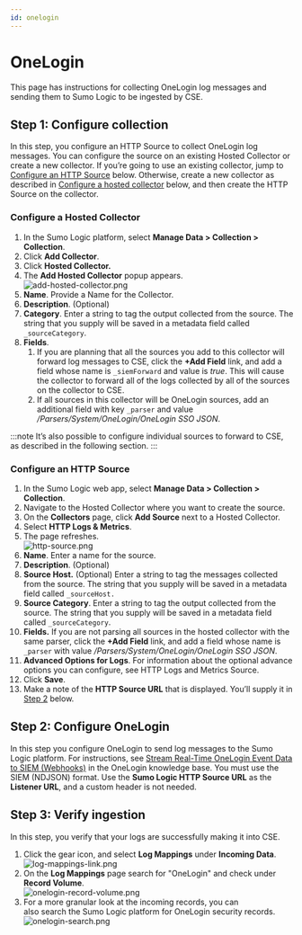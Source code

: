 ```yaml
---
id: onelogin
---
```


# OneLogin

This page has instructions for collecting OneLogin log messages and sending them to Sumo Logic to be ingested by CSE.

## Step 1: Configure collection

In this step, you configure an HTTP Source to collect OneLogin log messages. You can configure the source on an existing Hosted Collector or create a new collector. If you’re going to use an existing collector, jump to [Configure an HTTP Source](#configure-an-http-source) below. Otherwise, create a new collector as described in [Configure a hosted collector](#configure-a-hosted-collector) below, and then create the HTTP Source on the collector.

### Configure a Hosted Collector

1. In the Sumo Logic platform, select **Manage Data \> Collection \>
    Collection**.
1. Click **Add Collector**.
1. Click **Hosted Collector.**
1. The **Add Hosted Collector** popup appears.  
    ![add-hosted-collector.png](/img/cloud-siem-enterprise/add-hosted-collector.png)
1. **Name**. Provide a Name for the Collector.
1. **Description**. (Optional)
1. **Category**. Enter a string to tag the output collected from the source. The string that you supply will be saved in a metadata field called `_sourceCategory`. 
1. **Fields**. 
    1. If you are planning that all the sources you add to this collector will forward log messages to CSE, click the **+Add Field** link, and add a field whose name is `_siemForward` and value is *true*. This will cause the collector to forward all of the logs collected by all of the sources on the collector to CSE.
    1. If all sources in this collector will be OneLogin sources, add an additional field with key `_parser` and value */Parsers/System/OneLogin/OneLogin SSO JSON*.

:::note
It’s also possible to configure individual sources to forward to CSE, as described in the following section.
:::

### Configure an HTTP Source

1. In the Sumo Logic web app, select **Manage Data \> Collection \> Collection**. 
1. Navigate to the Hosted Collector where you want to create the source.
1. On the **Collectors** page, click **Add Source** next to a Hosted Collector.
1. Select **HTTP Logs & Metrics**. 
1. The page refreshes.  
    ![http-source.png](/img/cloud-siem-enterprise/http-source.png)
1. **Name**. Enter a name for the source. 
1. **Description**. (Optional) 
1. **Source Host.** (Optional) Enter a string to tag the messages collected from the source. The string that you supply will be saved in a metadata field called `_sourceHost.`
1. **Source Category**. Enter a string to tag the output collected from the source. The string that you supply will be saved in a metadata field called `_sourceCategory`.
1. **Fields.** If you are not parsing all sources in the hosted collector with the same parser, click the **+Add Field** link, and add a field whose name is `_parser` with value */Parsers/System/OneLogin/OneLogin SSO JSON*.
1. **Advanced Options for Logs**. For information about the optional advance options you can configure, see HTTP Logs and Metrics Source.
1. Click **Save**.
1. Make a note of the **HTTP Source URL** that is displayed. You’ll supply it in [Step 2](./OneLogin.md "OneLogin") below.

## Step 2: Configure OneLogin

In this step you configure OneLogin to send log messages to the Sumo Logic platform. For instructions, see [Stream Real-Time OneLogin Event Data to SIEM (Webhooks)](https://onelogin.service-now.com/support?id=kb_article&sys_id=60de41ecdb1928d0ca1c400e0b961905&kb_category=00b6ad30db185340d5505eea4b9619ae) in
the OneLogin knowledge base. You must use the SIEM (NDJSON) format. Use the **Sumo Logic HTTP Source URL** as the **Listener URL**, and a custom header is not needed.

## Step 3: Verify ingestion

In this step, you verify that your logs are successfully making it into CSE. 

1. Click the gear icon, and select **Log Mappings** under **Incoming Data**.  
    ![log-mappings-link.png](/img/cloud-siem-enterprise/log-mappings-link.png)
1. On the **Log Mappings** page search for "OneLogin" and check under **Record Volume**.  
    ![onelogin-record-volume.png](/img/cloud-siem-enterprise/onelogin-record-volume.png)
1. For a more granular look at the incoming records, you can also search the Sumo Logic platform for OneLogin security records.  
    ![onelogin-search.png](/img/cloud-siem-enterprise/onelogin-search.png)
